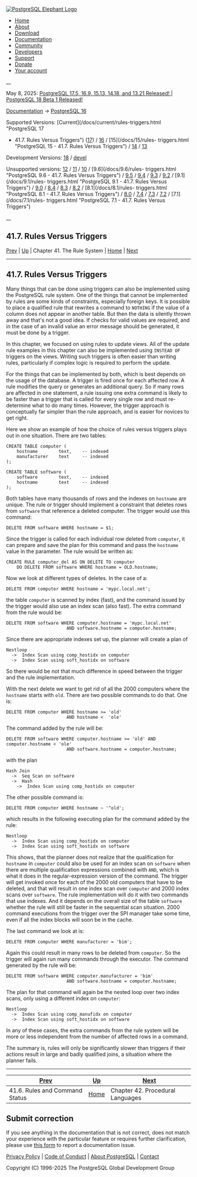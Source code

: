 [ ![PostgreSQL Elephant Logo](/media/img/about/press/elephant.png) ](/)

  * [Home](/ "Home")
  * [About](/about/ "About")
  * [Download](/download/ "Download")
  * [Documentation](/docs/ "Documentation")
  * [Community](/community/ "Community")
  * [Developers](/developer/ "Developers")
  * [Support](/support/ "Support")
  * [Donate](/about/donate/ "Donate")
  * [Your account](/account/ "Your account")

__

May 8, 2025: [ PostgreSQL 17.5, 16.9, 15.13, 14.18, and 13.21 Released! ](/about/news/postgresql-175-169-1513-1418-and-1321-released-3072/) | [ PostgreSQL 18 Beta 1 Released! ](/about/news/postgresql-18-beta-1-released-3070/)

[Documentation](/docs/ "Documentation") -> [PostgreSQL
16](/docs/16/index.html)

Supported Versions: [Current](/docs/current/rules-triggers.html "PostgreSQL 17
- 41.7. Rules Versus Triggers") ([17](/docs/17/rules-triggers.html "PostgreSQL
17 - 41.7. Rules Versus Triggers")) / [16](/docs/16/rules-triggers.html
"PostgreSQL 16 - 41.7. Rules Versus Triggers") / [15](/docs/15/rules-
triggers.html "PostgreSQL 15 - 41.7. Rules Versus Triggers") /
[14](/docs/14/rules-triggers.html "PostgreSQL 14 - 41.7. Rules Versus
Triggers") / [13](/docs/13/rules-triggers.html "PostgreSQL 13 - 41.7. Rules
Versus Triggers")

Development Versions: [18](/docs/18/rules-triggers.html "PostgreSQL 18 -
41.7. Rules Versus Triggers") / [devel](/docs/devel/rules-triggers.html
"PostgreSQL devel - 41.7. Rules Versus Triggers")

Unsupported versions: [12](/docs/12/rules-triggers.html "PostgreSQL 12 -
41.7. Rules Versus Triggers") / [11](/docs/11/rules-triggers.html "PostgreSQL
11 - 41.7. Rules Versus Triggers") / [10](/docs/10/rules-triggers.html
"PostgreSQL 10 - 41.7. Rules Versus Triggers") / [9.6](/docs/9.6/rules-
triggers.html "PostgreSQL 9.6 - 41.7. Rules Versus Triggers") /
[9.5](/docs/9.5/rules-triggers.html "PostgreSQL 9.5 - 41.7. Rules Versus
Triggers") / [9.4](/docs/9.4/rules-triggers.html "PostgreSQL 9.4 - 41.7. Rules
Versus Triggers") / [9.3](/docs/9.3/rules-triggers.html "PostgreSQL 9.3 -
41.7. Rules Versus Triggers") / [9.2](/docs/9.2/rules-triggers.html
"PostgreSQL 9.2 - 41.7. Rules Versus Triggers") / [9.1](/docs/9.1/rules-
triggers.html "PostgreSQL 9.1 - 41.7. Rules Versus Triggers") /
[9.0](/docs/9.0/rules-triggers.html "PostgreSQL 9.0 - 41.7. Rules Versus
Triggers") / [8.4](/docs/8.4/rules-triggers.html "PostgreSQL 8.4 - 41.7. Rules
Versus Triggers") / [8.3](/docs/8.3/rules-triggers.html "PostgreSQL 8.3 -
41.7. Rules Versus Triggers") / [8.2](/docs/8.2/rules-triggers.html
"PostgreSQL 8.2 - 41.7. Rules Versus Triggers") / [8.1](/docs/8.1/rules-
triggers.html "PostgreSQL 8.1 - 41.7. Rules Versus Triggers") /
[8.0](/docs/8.0/rules-triggers.html "PostgreSQL 8.0 - 41.7. Rules Versus
Triggers") / [7.4](/docs/7.4/rules-triggers.html "PostgreSQL 7.4 - 41.7. Rules
Versus Triggers") / [7.3](/docs/7.3/rules-triggers.html "PostgreSQL 7.3 -
41.7. Rules Versus Triggers") / [7.2](/docs/7.2/rules-triggers.html
"PostgreSQL 7.2 - 41.7. Rules Versus Triggers") / [7.1](/docs/7.1/rules-
triggers.html "PostgreSQL 7.1 - 41.7. Rules Versus Triggers")

__

41.7. Rules Versus Triggers  
---  
[Prev](rules-status.html "41.6. Rules and Command Status")  | [Up](rules.html "Chapter 41. The Rule System") | Chapter 41. The Rule System | [Home](index.html "PostgreSQL 16.9 Documentation") |  [Next](xplang.html "Chapter 42. Procedural Languages")  
  
* * *

## 41.7. Rules Versus Triggers #

Many things that can be done using triggers can also be implemented using the
PostgreSQL rule system. One of the things that cannot be implemented by rules
are some kinds of constraints, especially foreign keys. It is possible to
place a qualified rule that rewrites a command to `NOTHING` if the value of a
column does not appear in another table. But then the data is silently thrown
away and that's not a good idea. If checks for valid values are required, and
in the case of an invalid value an error message should be generated, it must
be done by a trigger.

In this chapter, we focused on using rules to update views. All of the update
rule examples in this chapter can also be implemented using `INSTEAD OF`
triggers on the views. Writing such triggers is often easier than writing
rules, particularly if complex logic is required to perform the update.

For the things that can be implemented by both, which is best depends on the
usage of the database. A trigger is fired once for each affected row. A rule
modifies the query or generates an additional query. So if many rows are
affected in one statement, a rule issuing one extra command is likely to be
faster than a trigger that is called for every single row and must re-
determine what to do many times. However, the trigger approach is conceptually
far simpler than the rule approach, and is easier for novices to get right.

Here we show an example of how the choice of rules versus triggers plays out
in one situation. There are two tables:

    
    
    CREATE TABLE computer (
        hostname        text,    -- indexed
        manufacturer    text     -- indexed
    );
    
    CREATE TABLE software (
        software        text,    -- indexed
        hostname        text     -- indexed
    );
    

Both tables have many thousands of rows and the indexes on `hostname` are
unique. The rule or trigger should implement a constraint that deletes rows
from `software` that reference a deleted computer. The trigger would use this
command:

    
    
    DELETE FROM software WHERE hostname = $1;
    

Since the trigger is called for each individual row deleted from `computer`,
it can prepare and save the plan for this command and pass the `hostname`
value in the parameter. The rule would be written as:

    
    
    CREATE RULE computer_del AS ON DELETE TO computer
        DO DELETE FROM software WHERE hostname = OLD.hostname;
    

Now we look at different types of deletes. In the case of a:

    
    
    DELETE FROM computer WHERE hostname = 'mypc.local.net';
    

the table `computer` is scanned by index (fast), and the command issued by the
trigger would also use an index scan (also fast). The extra command from the
rule would be:

    
    
    DELETE FROM software WHERE computer.hostname = 'mypc.local.net'
                           AND software.hostname = computer.hostname;
    

Since there are appropriate indexes set up, the planner will create a plan of

    
    
    Nestloop
      ->  Index Scan using comp_hostidx on computer
      ->  Index Scan using soft_hostidx on software
    

So there would be not that much difference in speed between the trigger and
the rule implementation.

With the next delete we want to get rid of all the 2000 computers where the
`hostname` starts with `old`. There are two possible commands to do that. One
is:

    
    
    DELETE FROM computer WHERE hostname >= 'old'
                           AND hostname <  'ole'
    

The command added by the rule will be:

    
    
    DELETE FROM software WHERE computer.hostname >= 'old' AND computer.hostname < 'ole'
                           AND software.hostname = computer.hostname;
    

with the plan

    
    
    Hash Join
      ->  Seq Scan on software
      ->  Hash
        ->  Index Scan using comp_hostidx on computer
    

The other possible command is:

    
    
    DELETE FROM computer WHERE hostname ~ '^old';
    

which results in the following executing plan for the command added by the
rule:

    
    
    Nestloop
      ->  Index Scan using comp_hostidx on computer
      ->  Index Scan using soft_hostidx on software
    

This shows, that the planner does not realize that the qualification for
`hostname` in `computer` could also be used for an index scan on `software`
when there are multiple qualification expressions combined with `AND`, which
is what it does in the regular-expression version of the command. The trigger
will get invoked once for each of the 2000 old computers that have to be
deleted, and that will result in one index scan over `computer` and 2000 index
scans over `software`. The rule implementation will do it with two commands
that use indexes. And it depends on the overall size of the table `software`
whether the rule will still be faster in the sequential scan situation. 2000
command executions from the trigger over the SPI manager take some time, even
if all the index blocks will soon be in the cache.

The last command we look at is:

    
    
    DELETE FROM computer WHERE manufacturer = 'bim';
    

Again this could result in many rows to be deleted from `computer`. So the
trigger will again run many commands through the executor. The command
generated by the rule will be:

    
    
    DELETE FROM software WHERE computer.manufacturer = 'bim'
                           AND software.hostname = computer.hostname;
    

The plan for that command will again be the nested loop over two index scans,
only using a different index on `computer`:

    
    
    Nestloop
      ->  Index Scan using comp_manufidx on computer
      ->  Index Scan using soft_hostidx on software
    

In any of these cases, the extra commands from the rule system will be more or
less independent from the number of affected rows in a command.

The summary is, rules will only be significantly slower than triggers if their
actions result in large and badly qualified joins, a situation where the
planner fails.

* * *

[Prev](rules-status.html "41.6. Rules and Command Status")  | [Up](rules.html "Chapter 41. The Rule System") |  [Next](xplang.html "Chapter 42. Procedural Languages")  
---|---|---  
41.6. Rules and Command Status  | [Home](index.html "PostgreSQL 16.9 Documentation") |  Chapter 42. Procedural Languages  
  
## Submit correction

If you see anything in the documentation that is not correct, does not match
your experience with the particular feature or requires further clarification,
please use [this form](/account/comments/new/16/rules-triggers.html/) to
report a documentation issue.

[Privacy Policy](/about/privacypolicy) | [Code of Conduct](/about/policies/coc/) | [About PostgreSQL](/about/) | [Contact](/about/contact/)  

Copyright (C) 1996-2025 The PostgreSQL Global Development Group

